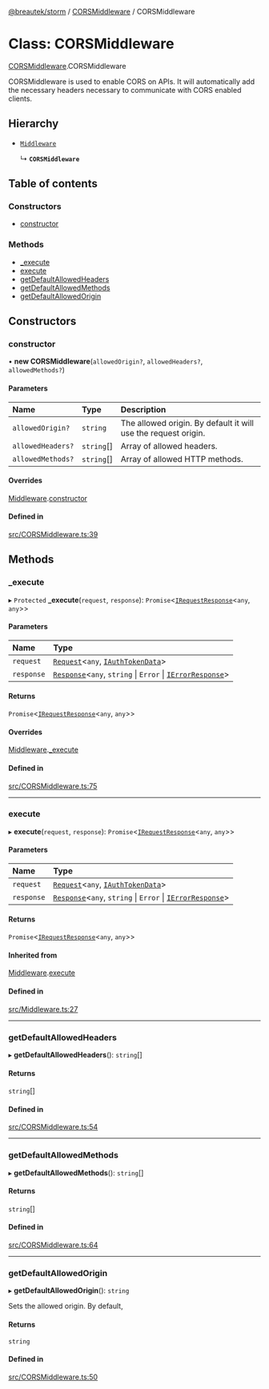 [@breautek/storm](../README.md) / [CORSMiddleware](../modules/CORSMiddleware.md) / CORSMiddleware

# Class: CORSMiddleware

[CORSMiddleware](../modules/CORSMiddleware.md).CORSMiddleware

CORSMiddleware is used to enable CORS on APIs.
It will automatically add the necessary headers necessary to
communicate with CORS enabled clients.

## Hierarchy

- [`Middleware`](Middleware.Middleware-1.md)

  ↳ **`CORSMiddleware`**

## Table of contents

### Constructors

- [constructor](CORSMiddleware.CORSMiddleware-1.md#constructor)

### Methods

- [\_execute](CORSMiddleware.CORSMiddleware-1.md#_execute)
- [execute](CORSMiddleware.CORSMiddleware-1.md#execute)
- [getDefaultAllowedHeaders](CORSMiddleware.CORSMiddleware-1.md#getdefaultallowedheaders)
- [getDefaultAllowedMethods](CORSMiddleware.CORSMiddleware-1.md#getdefaultallowedmethods)
- [getDefaultAllowedOrigin](CORSMiddleware.CORSMiddleware-1.md#getdefaultallowedorigin)

## Constructors

### constructor

• **new CORSMiddleware**(`allowedOrigin?`, `allowedHeaders?`, `allowedMethods?`)

#### Parameters

| Name | Type | Description |
| :------ | :------ | :------ |
| `allowedOrigin?` | `string` | The allowed origin. By default it will use the request origin. |
| `allowedHeaders?` | `string`[] | Array of allowed headers. |
| `allowedMethods?` | `string`[] | Array of allowed HTTP methods. |

#### Overrides

[Middleware](Middleware.Middleware-1.md).[constructor](Middleware.Middleware-1.md#constructor)

#### Defined in

[src/CORSMiddleware.ts:39](https://github.com/breautek/storm/blob/7b25240/src/CORSMiddleware.ts#L39)

## Methods

### \_execute

▸ `Protected` **_execute**(`request`, `response`): `Promise`<[`IRequestResponse`](../interfaces/IRequestResponse.IRequestResponse-1.md)<`any`, `any`\>\>

#### Parameters

| Name | Type |
| :------ | :------ |
| `request` | [`Request`](Request.Request-1.md)<`any`, [`IAuthTokenData`](../interfaces/IAuthTokenData.IAuthTokenData-1.md)\> |
| `response` | [`Response`](Response.Response-1.md)<`any`, `string` \| `Error` \| [`IErrorResponse`](../interfaces/StormError.IErrorResponse.md)\> |

#### Returns

`Promise`<[`IRequestResponse`](../interfaces/IRequestResponse.IRequestResponse-1.md)<`any`, `any`\>\>

#### Overrides

[Middleware](Middleware.Middleware-1.md).[_execute](Middleware.Middleware-1.md#_execute)

#### Defined in

[src/CORSMiddleware.ts:75](https://github.com/breautek/storm/blob/7b25240/src/CORSMiddleware.ts#L75)

___

### execute

▸ **execute**(`request`, `response`): `Promise`<[`IRequestResponse`](../interfaces/IRequestResponse.IRequestResponse-1.md)<`any`, `any`\>\>

#### Parameters

| Name | Type |
| :------ | :------ |
| `request` | [`Request`](Request.Request-1.md)<`any`, [`IAuthTokenData`](../interfaces/IAuthTokenData.IAuthTokenData-1.md)\> |
| `response` | [`Response`](Response.Response-1.md)<`any`, `string` \| `Error` \| [`IErrorResponse`](../interfaces/StormError.IErrorResponse.md)\> |

#### Returns

`Promise`<[`IRequestResponse`](../interfaces/IRequestResponse.IRequestResponse-1.md)<`any`, `any`\>\>

#### Inherited from

[Middleware](Middleware.Middleware-1.md).[execute](Middleware.Middleware-1.md#execute)

#### Defined in

[src/Middleware.ts:27](https://github.com/breautek/storm/blob/7b25240/src/Middleware.ts#L27)

___

### getDefaultAllowedHeaders

▸ **getDefaultAllowedHeaders**(): `string`[]

#### Returns

`string`[]

#### Defined in

[src/CORSMiddleware.ts:54](https://github.com/breautek/storm/blob/7b25240/src/CORSMiddleware.ts#L54)

___

### getDefaultAllowedMethods

▸ **getDefaultAllowedMethods**(): `string`[]

#### Returns

`string`[]

#### Defined in

[src/CORSMiddleware.ts:64](https://github.com/breautek/storm/blob/7b25240/src/CORSMiddleware.ts#L64)

___

### getDefaultAllowedOrigin

▸ **getDefaultAllowedOrigin**(): `string`

Sets the allowed origin. By default,

#### Returns

`string`

#### Defined in

[src/CORSMiddleware.ts:50](https://github.com/breautek/storm/blob/7b25240/src/CORSMiddleware.ts#L50)
